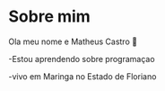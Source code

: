 # Sobre mim

Ola meu nome e Matheus Castro 👋

-Estou aprendendo sobre programaçao

-vivo em Maringa no Estado de Floriano

